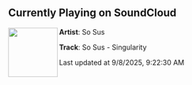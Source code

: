 ## Currently Playing on SoundCloud

[<img align="left" width="100" src="https://i1.sndcdn.com/artworks-P5zmg99yXJNFuXMs-4Edk9A-t500x500.png">](https://soundcloud.com/bass-n-babes/so-sus-singularity?in=saxurn/sets/domestic/)

**Artist**: So Sus 

**Track**: So Sus - Singularity

Last updated at 9/8/2025, 9:22:30 AM
